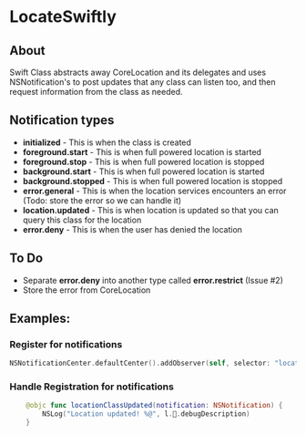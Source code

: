 # LocateSwiftly
## About
Swift Class abstracts away CoreLocation and its delegates and uses NSNotification's to post updates that any class can listen too, and then request information from the class as needed.

## Notification types
* **initialized** - This is when the class is created
* **foreground.start** - This is when full powered location is started
* **foreground.stop** - This is when full powered location is stopped
* **background.start** - This is when full powered location is started
* **background.stopped** - This is when full powered location is stopped
* **error.general** - This is when the location services encounters an error (Todo: store the error so we can handle it)
* **location.updated** - This is when location is updated so that you can query this class for the location
* **error.deny** - This is when the user has denied the location

## To Do
* Separate **error.deny** into another type called **error.restrict** (Issue #2)
* Store the error from CoreLocation

## Examples:
### Register for notifications
```swift
NSNotificationCenter.defaultCenter().addObserver(self, selector: "locationClassUpdated:", name: "location.updated", object: nil)
```
### Handle Registration for notifications
```swift
    @objc func locationClassUpdated(notification: NSNotification) {
        NSLog("Location updated! %@", l.📌.debugDescription)
    }
```
